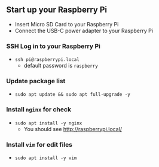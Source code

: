 ## Start up your Raspberry Pi

- Insert Micro SD Card to your Raspberry Pi
- Connect the USB-C power adapter to your Raspberry Pi

### SSH Log in to your Raspberry Pi

- `ssh pi@raspberrypi.local`
  - default password is `raspberry`

### Update package list

- `sudo apt update && sudo apt full-upgrade -y`

### Install `nginx` for check

- `sudo apt install -y nginx`
  - You should see http://raspberrypi.local/

### Install `vim` for edit files

- `sudo apt install -y vim`
